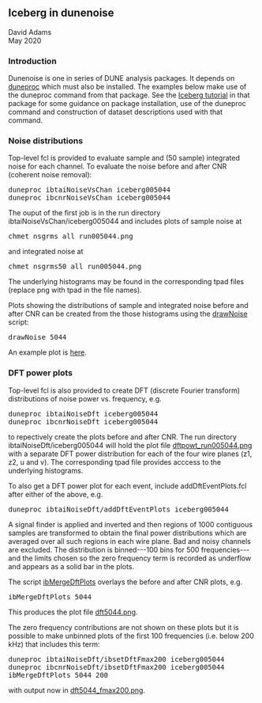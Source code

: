 ## Iceberg in dunenoise

David Adams<br>
May 2020

### Introduction

Dunenoise is one in series of DUNE analysis packages.
It depends on [duneproc](https://github.com/dladams/duneproc) which must also be installed.
The examples below make use of the duneproc command from that package.
See the [Iceberg tutorial](https://github.com/dladams/duneproc/blob/master/doc/tutorial_iceberg.md) in that package for some guidance on package installation, use of the duneproc command
and construction of dataset descriptions used with that command.

### Noise distributions

Top-level fcl is provided to evaluate sample and (50 sample) integrated noise for each channel.
To evaluate the noise before and after CNR (coherent noise removal):
<pre>
duneproc ibtaiNoiseVsChan iceberg005044
duneproc ibcnrNoiseVsChan iceberg005044
</pre>
The ouput of the first job is in the run directory ibtaiNoiseVsChan/iceberg005044 and includes plots of sample noise at
<pre>
chmet_nsgrms_all_run005044.png
</pre>
and integrated noise at
<pre>
chmet_nsgrms50_all_run005044.png
</pre>
The underlying histograms may be found in the corresponding tpad files (replace png with tpad in the file names).

Plots showing the distributions of sample and integrated noise before and after CNR can be created from the those histograms
using the [drawNoise](../Script/drawNoise) script:
<pre>
drawNoise 5044
</pre>
An example plot is [here](noise_tai-tai-50-cnr-cnr-50_zcGood-uvGood_run005044.png).

### DFT power plots

Top-level fcl is also provided to create DFT (discrete Fourier transform) distributions of noise power vs. frequency, e.g.
<pre>
duneproc ibtaiNoiseDft iceberg005044
duneproc ibcnrNoiseDft iceberg005044
</pre>
to repectively create the plots before and after CNR.
The run directory ibtaiNoiseDft/iceberg005044 will hold the plot file [dftpowt_run005044.png](dftpowt_run005044.png) with a separate DFT power distribution
for each of the four wire planes (z1, z2, u and v).
The corresponding tpad file provides acccess to the underlying histograms.

To also get a DFT power plot for each event, include addDftEventPlots.fcl after either of the above, e.g.
<pre>
duneproc ibtaiNoiseDft/addDftEventPlots iceberg005044
</pre>

A signal finder is applied and inverted and then regions of 1000 contiguous samples are transformed to obtain the
final power distributions which are averaged over all such regions in each wire plane.
Bad and noisy channels are excluded.
The distribution is binned---100 bins for 500 frequencies---and the limits chosen so the zero frequency term is recorded as underflow
and appears as a solid bar in the plots.

The script [ibMergeDftPlots](../Script/ibMergeDftPlots) overlays the before and after CNR plots, e.g.
<pre>
ibMergeDftPlots 5044
</pre>
This produces the plot file [dft5044.png](dft5044.png).

The zero frequency contributions are not shown on these plots but it is possible to make unbinned plots of the first 100 frequencies (i.e. below 200 kHz) that includes this term:
<pre>
duneproc ibtaiNoiseDft/ibsetDftFmax200 iceberg005044
duneproc ibcnrNoiseDft/ibsetDftFmax200 iceberg005044
ibMergeDftPlots 5044 200
</pre>
with output now in [dft5044_fmax200.png](dft5044_fmax200.png).
